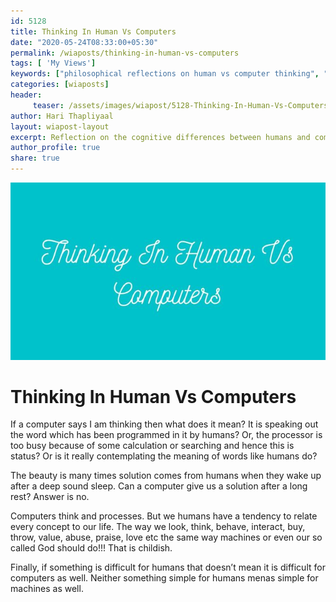 ```yaml
--- 
id: 5128 
title: Thinking In Human Vs Computers
date: "2020-05-24T08:33:00+05:30"
permalink: /wiaposts/thinking-in-human-vs-computers
tags: [ 'My Views']    
keywords: ["philosophical reflections on human vs computer thinking", "understanding cognitive differences in philosophy", "poetic insights on human and machine cognition", "philosophy of cognition and technology", "exploring human vs computer thinking in philosophical context"]  
categories: [wiaposts] 
header:
     teaser: /assets/images/wiapost/5128-Thinking-In-Human-Vs-Computers.jpg
author: Hari Thapliyaal 
layout: wiapost-layout
excerpt: Reflection on the cognitive differences between humans and computers, exploring cognition and technology.
author_profile: true 
share: true 
---
```


![Thinking In Human Vs Computers](/assets/images/wiapost/5128-Thinking-In-Human-Vs-Computers.jpg)     
   
# Thinking In Human Vs Computers   
    
If a computer says I am thinking then what does it mean? It is speaking out the word which has been programmed in it by humans? Or, the processor is too busy because of some calculation or searching and hence this is status? Or is it really contemplating the meaning of words like humans do?    
    
The beauty is many times solution comes from humans when they wake up after a deep sound sleep. Can a computer give us a solution after a long rest? Answer is no.    
    
Computers think and processes. But we humans have a tendency to relate every concept to our life. The way we look, think, behave, interact, buy, throw, value, abuse, praise, love etc the same way machines or even our so called God should do!!! That is childish.    
    
Finally, if something is difficult for humans that doesn’t mean it is difficult for computers as well. Neither something simple for humans menas simple for machines as well.    
